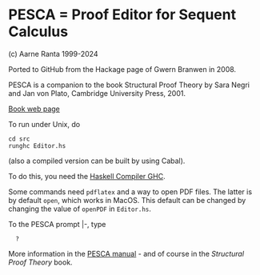 # PESCA = Proof Editor for Sequent Calculus

(c) Aarne Ranta 1999-2024

Ported to GitHub from the Hackage page of Gwern Branwen in 2008.

PESCA is a companion to the book Structural Proof Theory by Sara Negri and Jan von Plato,
Cambridge University Press, 2001.

[Book web page](https://www.cambridge.org/core/books/structural-proof-theory/487F9F5F1E6174867B458B819043C36B#:~:text=Book%20description,be%20of%20interest%20to%20specialists.)

To run under Unix, do
```
cd src
runghc Editor.hs
```
(also a compiled version can be built by using Cabal).

To do this, you need the
[Haskell Compiler GHC](https://www.haskell.org/ghc/).

Some commands need `pdflatex` and a way to open PDF files.
The latter is by default `open`, which works in MacOS.
This default can be changed by changing the value of `openPDF` in `Editor.hs`.


To the PESCA prompt |-, type
```
  ?
```

More information in the [PESCA manual](doc/manual.pdf) - and of course
in the *Structural Proof Theory* book.

